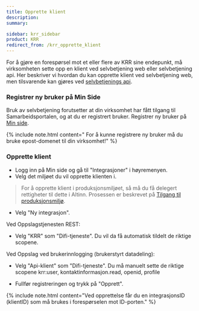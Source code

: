 ```yaml
---
title: Opprette klient
description:
summary:

sidebar: krr_sidebar
product: KRR
redirect_from: /krr_opprette_klient
---
```


For å gjøre en forespørsel mot et eller flere av KRR sine endepunkt, må virksomheten sette opp en klient ved selvbetjening web eller selvbetjening api. Her beskriver vi hvordan du kan opprette klient ved selvbetjening web, men tilsvarende kan gjøres ved [selvbetjenings api](https://docs.digdir.no/docs/Maskinporten/maskinporten_sjolvbetjening_api#registrere-klient). 

### Registrer ny bruker på Min Side  
Bruk av selvbetjening forutsetter at din virksomhet har fått tilgang til Samarbeidsportalen, og at du er registrert bruker. Registrer ny bruker på [Min side](https://user.difi.no/auth/realms/difi/protocol/openid-connect/auth?client_id=samarbeid-lukket&response_type=code&scope=openid%20email%20profile&redirect_uri=https%3A//minside-samarbeid.digdir.no/openid-connect/difi_user_login&state=vjHgvGh7mAqpRsxRjcjrR4EWSMs7-NMSafbdrkmHdqY).

{% include note.html content=" For å kunne registrere ny bruker må du bruke epost-domenet til din virksomhet!" %}

### Opprette klient
- Logg inn på Min side og gå til "Integrasjoner" i høyremenyen.
- Velg det miljøet du vil opprette klienten i.

> For å opprette klient i produksjonsmiljøet, så må du få delegert rettigheter til dette i Altinn. Prosessen er beskrevet på [Tilgang til produksjonsmiljø](https://docs.digdir.no/docs/Maskinporten/maskinporten_sjolvbetjening_web#tilgang-i-produksjonsmilj%C3%B8).

- Velg "Ny integrasjon".

Ved Oppslagstjenesten REST: 
- Velg "KRR" som "Difi-tjeneste". Du vil da få automatisk tildelt de riktige scopene.


Ved Oppslag ved brukerinnlogging (brukerstyrt datadeling):
- Velg "Api-klient" som "Difi-tjeneste". Du må manuelt sette de riktige scopene
  krr:user, kontaktinformasjon.read, openid, profile
  
- Fullfør registreringen og trykk på "Opprett".

{% include note.html content="Ved opprettelse får du en integrasjonsID (klientID) som må brukes i forespørselen mot ID-porten." %}

